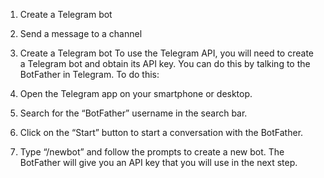 1. Create a Telegram bot
2. Send a message to a channel

1. Create a Telegram bot
To use the Telegram API, you will need to create a Telegram bot and obtain its API key. You can do this by talking to the BotFather in Telegram. To do this:

1. Open the Telegram app on your smartphone or desktop.
2. Search for the “BotFather” username in the search bar.
3. Click on the “Start” button to start a conversation with the BotFather.
4. Type “/newbot” and follow the prompts to create a new bot. The BotFather will give you an API      key that you will use in the next step.